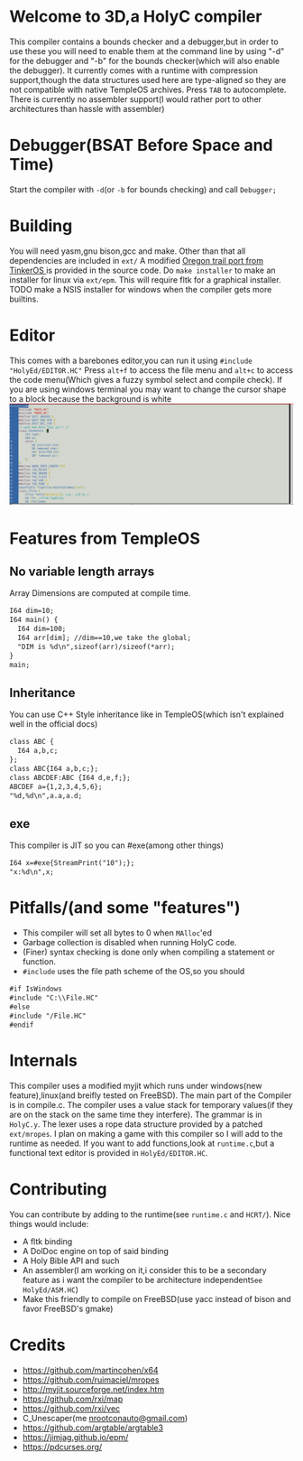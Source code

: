 # Welcome to 3D,a HolyC compiler
This compiler contains a bounds checker and a debugger,but in order to use these you will need to enable them at the command line by using "-d" for the debugger and "-b" for the bounds checker(which will also enable the debugger). It currently comes with a runtime with compression support,though the data structures used here are type-aligned so they are not compatible with native TempleOS archives. Press `TAB` to autocomplete. There is currently no assembler support(I would rather port to other architectures than hassle with assembler)

# Debugger(BSAT Before Space and Time)
Start the compiler with `-d`(or `-b` for bounds checking) and call `Debugger;`

# Building
You will need yasm,gnu bison,gcc and make. Other than that all dependencies are included in `ext/`  A modified [Oregon trail port from TinkerOS ](https://github.com/tinkeros/OT1975) is provided in the source code. Do `make installer` to make an installer for linux via `ext/epm`. This will require fltk for a graphical installer. TODO make a NSIS installer for windows when the compiler gets more builtins.

# Editor
This comes with a barebones editor,you can run it using `#include "HolyEd/EDITOR.HC"` Press `alt+f` to access the file menu and `alt+c` to access the code menu(Which gives a fuzzy symbol select and compile check). If you are using windows terminal you may want to change the cursor shape to a block because the background is white
![Editor screenshot](ed_screenshot.png)

# Features from TempleOS
## No variable length arrays
Array Dimensions are computed at compile time.
```
I64 dim=10;
I64 main() {
  I64 dim=100;
  I64 arr[dim]; //dim==10,we take the global;
  "DIM is %d\n",sizeof(arr)/sizeof(*arr);
}
main;
```
## Inheritance
You can use C++ Style inheritance like in TempleOS(which isn't explained well in the official docs)
```
class ABC {
  I64 a,b,c;
};
class ABC{I64 a,b,c;};
class ABCDEF:ABC {I64 d,e,f;};
ABCDEF a={1,2,3,4,5,6};
"%d,%d\n",a.a,a.d;
```
## exe
This compiler is JIT so you can #exe(among other things)
```
I64 x=#exe{StreamPrint("10");};
"x:%d\n",x;
```

# Pitfalls/(and some "features")
 - This compiler will set all bytes to 0 when `MAlloc`'ed
 - Garbage collection is disabled when running HolyC code.
 - (Finer) syntax checking is done only when compiling a statement or function.
 - `#include` uses the file path scheme of the OS,so you should
  ```
  #if IsWindows
  #include "C:\\File.HC"
  #else
  #include "/File.HC"
  #endif
  ```

# Internals
This compiler uses a modified myjit which runs under windows(new feature),linux(and breifly tested on FreeBSD). The main part of the Compiler is in compile.c. The compiler uses a value stack for temporary values(if they are on the stack on the same time they interfere). The grammar is in `HolyC.y`. The lexer uses a rope data structure provided by a patched `ext/mropes`.  I plan on making a game with this compiler so I will add to the runtime as needed. If you want to add functions,look at `runtime.c`,but a functional text editor is provided in `HolyEd/EDITOR.HC`.

# Contributing
You can contribute by adding to the runtime(see `runtime.c` and `HCRT/`).  Nice things would include:

 - A fltk binding
 - A DolDoc engine on top of said binding
 - A Holy Bible API and such
 - An assembler(I am working on it,i consider this to be a secondary feature as i want the compiler to be architecture independent`See HolyEd/ASM.HC`)
 - Make this friendly to compile on FreeBSD(use yacc instead of bison and favor FreeBSD's gmake)

# Credits
 - https://github.com/martincohen/x64
 - https://github.com/ruimaciel/mropes
 - http://myjit.sourceforge.net/index.htm
 - https://github.com/rxi/map
 - https://github.com/rxi/vec
 - C_Unescaper(me nrootconauto@gmail.com)
 - https://github.com/argtable/argtable3
 - https://jimjag.github.io/epm/
 - https://pdcurses.org/
